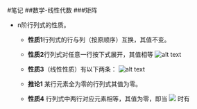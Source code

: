 
#笔记
##数学-线性代数
###矩阵
+ n阶行列式的性质。

    + **性质1**行列式的行与列（按原顺序）互换，其值不变。

    + **性质2**行列式对任意一行按下式展开，其值相等
    ![alt text](https://github.com/zhanghaocore/Note_ML/blob/Note_ML_local/mathImg/matrix_nature_2.png "n阶行列式的性质2")
    + **性质3**（线性性质）有以下两条：
    ![alt text](https://github.com/zhanghaocore/Note_ML/blob/Note_ML_local/mathImg/matrix_nature_3.png "n阶行列式的性质3")
    + **推论1** 某行元素全为零的行列式其值为零。
    + **性质4** 行列式中两行对应元素相等，其值为零，即当 <img src="http://chart.googleapis.com/chart?cht=tx&chl=\Large a_{il}=a_{jl({i≠j,l=1,2,...,n})}" style="border:none;"> 时有